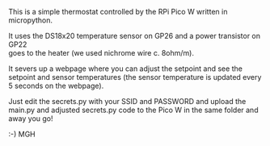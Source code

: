 This is a simple thermostat controlled by the RPi Pico W written in micropython.

It uses the DS18x20 temperature sensor on GP26 and a power transistor on GP22  
goes to the heater (we used nichrome wire c. 8ohm/m).

It severs up a webpage where you can adjust the setpoint and see the setpoint
and sensor temperatures (the sensor temperature is updated every 5 seconds on
the webpage).

Just edit the secrets.py with your SSID and PASSWORD and upload the main.py and
adjusted secrets.py code to the Pico W in the same folder and away you go!

:-) MGH
